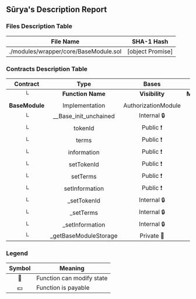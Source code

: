 ## Sūrya's Description Report

### Files Description Table


|  File Name  |  SHA-1 Hash  |
|-------------|--------------|
| ./modules/wrapper/core/BaseModule.sol | [object Promise] |


### Contracts Description Table


|  Contract  |         Type        |       Bases      |                  |                 |
|:----------:|:-------------------:|:----------------:|:----------------:|:---------------:|
|     └      |  **Function Name**  |  **Visibility**  |  **Mutability**  |  **Modifiers**  |
||||||
| **BaseModule** | Implementation | AuthorizationModule |||
| └ | __Base_init_unchained | Internal 🔒 | 🛑  | onlyInitializing |
| └ | tokenId | Public ❗️ |   |NO❗️ |
| └ | terms | Public ❗️ |   |NO❗️ |
| └ | information | Public ❗️ |   |NO❗️ |
| └ | setTokenId | Public ❗️ | 🛑  | onlyRole |
| └ | setTerms | Public ❗️ | 🛑  | onlyRole |
| └ | setInformation | Public ❗️ | 🛑  | onlyRole |
| └ | _setTokenId | Internal 🔒 | 🛑  | |
| └ | _setTerms | Internal 🔒 | 🛑  | |
| └ | _setInformation | Internal 🔒 | 🛑  | |
| └ | _getBaseModuleStorage | Private 🔐 |   | |


### Legend

|  Symbol  |  Meaning  |
|:--------:|-----------|
|    🛑    | Function can modify state |
|    💵    | Function is payable |
